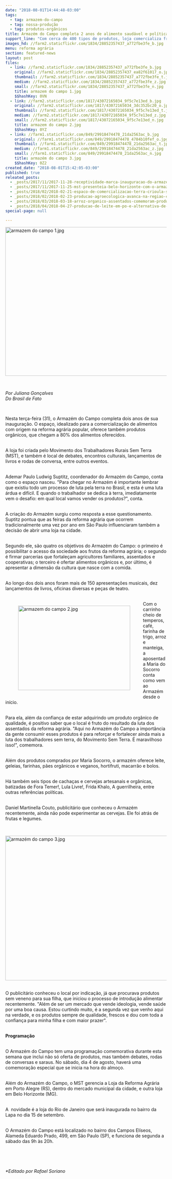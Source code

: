 ```yaml
---
date: "2018-08-01T14:44:48-03:00"
tags:
  - tag: armazem-do-campo
  - tag: nossa-produção
  - tag: produtos-orgânicos
title: Armazém do Campo completa 2 anos de alimento saudável e política em SP
support_line: "Com cerca de 400 tipos de produtos, loja comercializa frutos da Reforma Agrária"
images_hd: //farm2.staticflickr.com/1834/28852357437_a772fbe3fe_b.jpg
menu: reforma agrária
section: featured-news
layout: post
files:
  - link: //farm2.staticflickr.com/1834/28852357437_a772fbe3fe_b.jpg
    original: //farm2.staticflickr.com/1834/28852357437_ea82f61017_o.jpg
    thumbnail: //farm2.staticflickr.com/1834/28852357437_a772fbe3fe_t.jpg
    medium: //farm2.staticflickr.com/1834/28852357437_a772fbe3fe_z.jpg
    small: //farm2.staticflickr.com/1834/28852357437_a772fbe3fe_n.jpg
    title: armazem do campo 1.jpg
    $$hashKey: 0VN
  - link: //farm2.staticflickr.com/1817/43072165034_9f5c7e13ed_b.jpg
    original: //farm2.staticflickr.com/1817/43072165034_3dc352bc20_o.jpg
    thumbnail: //farm2.staticflickr.com/1817/43072165034_9f5c7e13ed_t.jpg
    medium: //farm2.staticflickr.com/1817/43072165034_9f5c7e13ed_z.jpg
    small: //farm2.staticflickr.com/1817/43072165034_9f5c7e13ed_n.jpg
    title: armazem do campo 2.jpg
    $$hashKey: 0YZ
  - link: //farm1.staticflickr.com/849/29918474478_21da2563ac_b.jpg
    original: //farm1.staticflickr.com/849/29918474478_4784b10fef_o.jpg
    thumbnail: //farm1.staticflickr.com/849/29918474478_21da2563ac_t.jpg
    medium: //farm1.staticflickr.com/849/29918474478_21da2563ac_z.jpg
    small: //farm1.staticflickr.com/849/29918474478_21da2563ac_n.jpg
    title: armazém do campo 3.jpg
    $$hashKey: 0Z2
created_date: "2018-08-01T15:42:05-03:00"
published: true
releated_posts:
  - _posts/2017/11/2017-11-28-receptividade-marca-inauguracao-do-armazem-do-campo-em-bh.md
  - _posts/2017/11/2017-11-25-mst-presenteia-belo-horizonte-com-o-armazem-do-campo.md
  - _posts/2018/02/2018-02-21-espaco-de-comercializacao-terra-crioula-se-consolida-na-lapa-centro-do-rio-de-janeiro.md
  - _posts/2018/02/2018-02-23-producao-agroecologica-avanca-na-regiao-centro-do-parana.md
  - _posts/2018/03/2018-03-18-arroz-organico-assentados-comemoram-producao-e-liderancas-defendem-o-direito-de-lula-ser-candidato.md
  - _posts/2018/04/2018-04-27-producao-de-leite-em-po-e-alternativa-de-renda-para-familias-assentadas.md
special-page: null

---
```

<p><img alt="armazem do campo 1.jpg" height="463" src="//farm2.staticflickr.com/1834/28852357437_a772fbe3fe_b.jpg" width="700" /></p>

<p>&nbsp;</p>

<p><em>Por Juliana Gon&ccedil;alves<br />
Do Brasil de Fato</em></p>

<p>&nbsp;</p>

<p>Nesta ter&ccedil;a-feira (31), o Armaz&eacute;m do Campo completa dois anos de sua inaugura&ccedil;&atilde;o. O espa&ccedil;o, idealizado para a comercializa&ccedil;&atilde;o de alimentos com origem na reforma agr&aacute;ria popular, oferece tamb&eacute;m produtos org&acirc;nicos, que chegam a 80% dos alimentos oferecidos.</p>

<p><br />
A loja foi criada pelo Movimento dos Trabalhadores Rurais Sem Terra (MST), e tamb&eacute;m &eacute; local de debates, encontros culturais, lan&ccedil;amentos de livros e rodas de conversa, entre outros eventos.&nbsp;</p>

<p><br />
Ademar Paulo Ludwig Suptitz, coordenador do Armaz&eacute;m do Campo, conta como o espa&ccedil;o nasceu. &quot;Para chegar no Armaz&eacute;m &eacute; importante lembrar que existiu todo um processo de luta pela terra no Brasil, e esta &eacute; uma luta &aacute;rdua e dif&iacute;cil. E quando o trabalhador se dedica &agrave; terra, imediatamente vem o desafio: em qual local vamos vender os produtos?&quot;, conta.</p>

<p><br />
A cria&ccedil;&atilde;o do Armaz&eacute;m surgiu como resposta a esse questionamento. Suptitz pontua que as feiras da reforma agr&aacute;ria que ocorrem tradicionalmente uma vez por ano em S&atilde;o Paulo influenciaram tamb&eacute;m a decis&atilde;o de abrir uma loja na cidade.</p>

<p><br />
Segundo ele, s&atilde;o quatro os objetivos do Armaz&eacute;m do Campo: o primeiro &eacute; possibilitar o acesso da sociedade aos frutos da reforma agr&aacute;ria; o segundo &eacute; firmar parcerias que fortale&ccedil;am agricultores familiares, assentados e cooperativas; o terceiro &eacute; ofertar alimentos org&acirc;nicos e, por &uacute;ltimo, &eacute; apresentar a dimens&atilde;o da cultura que nasce com a comida.</p>

<p><br />
Ao longo dos dois anos foram mais de 150 apresenta&ccedil;&otilde;es musicais, dez lan&ccedil;amentos de livros, oficinas diversas e pe&ccedil;as de teatro.<br />
&nbsp;</p>

<figure class="image" style="float:left"><img alt="armazem do campo 2.jpg" height="263" src="//farm2.staticflickr.com/1817/43072165034_9f5c7e13ed_b.jpg" width="350" />
<figcaption></figcaption>
</figure>

<p>Com o carrinho cheio de temperos, caf&eacute;, farinha de trigo, arroz e manteiga, a aposentada Maria do Socorro conta como vem ao Armaz&eacute;m desde o in&iacute;cio.</p>

<p><br />
Para ela, al&eacute;m da confian&ccedil;a de estar adquirindo um produto org&acirc;nico de qualidade, &eacute; positivo saber que o local &eacute; fruto do resultado da luta dos assentados da reforma agr&aacute;ria. &quot;Aqui no Armaz&eacute;m do Campo a import&acirc;ncia da gente consumir esses produtos &eacute; para refor&ccedil;ar e fortalecer ainda mais a luta dos trabalhadores sem terra, do Movimento Sem Terra. &Eacute; maravilhoso isso!&quot;, comemora.</p>

<p><br />
Al&eacute;m dos produtos comprados por Maria Socorro, o armaz&eacute;m oferece leite, geleias, farinhas, p&atilde;es org&acirc;nicos e veganos, hortifruti, macarr&atilde;o e bolos.</p>

<p><br />
H&aacute; tamb&eacute;m seis tipos de cacha&ccedil;as e cervejas artesanais e org&acirc;nicas, batizadas de Fora Temer!, Lula Livre!, Frida Khalo, A guerrilheira, entre outras refer&ecirc;ncias pol&iacute;ticas.</p>

<p><br />
Daniel Martinella Couto, publicit&aacute;rio que conheceu o Armaz&eacute;m recentemente, ainda n&atilde;o pode experimentar as cervejas. Ele foi atr&aacute;s de frutas e legumes.</p>

<p>&nbsp;</p>

<p><img alt="armazém do campo 3.jpg" height="450" src="//farm1.staticflickr.com/849/29918474478_21da2563ac_b.jpg" width="600" /></p>

<p><br />
O publicit&aacute;rio conheceu o local por indica&ccedil;&atilde;o, j&aacute; que procurava produtos sem veneno para sua filha, que iniciou o processo de introdu&ccedil;&atilde;o alimentar recentemente. &quot;Al&eacute;m de ser um mercado que vende ideologia, vende sa&uacute;de por uma boa causa. Estou curtindo muito, &eacute; a segunda vez que venho aqui na verdade, e os produtos sempre de qualidade, frescos e dou com toda a confian&ccedil;a para minha filha e com maior prazer&quot;.</p>

<p><br />
<strong>Programa&ccedil;&atilde;o</strong></p>

<p><br />
O Armaz&eacute;m do Campo tem uma programa&ccedil;&atilde;o comemorativa durante esta semana que inclui n&atilde;o s&oacute; oferta de produtos, mas tamb&eacute;m debates, rodas de conversas e saraus. No s&aacute;bado, dia 4 de agosto, haver&aacute; uma comemora&ccedil;&atilde;o especial que se inicia na hora do almo&ccedil;o.</p>

<p><br />
Al&eacute;m do Armaz&eacute;m do Campo, o MST gerencia a Loja da Reforma Agr&aacute;ria em Porto Alegre (RS), dentro do mercado municipal da cidade, e outra loja em Belo Horizonte (MG).</p>

<p><br />
A&nbsp; novidade &eacute; a loja do Rio de Janeiro que ser&aacute; inaugurada no bairro da Lapa no dia 15 de setembro.</p>

<p><br />
O Armaz&eacute;m do Campo est&aacute; localizado no bairro dos Campos El&iacute;seos, Alameda Eduardo Prado, 499, em S&atilde;o Paulo (SP), e funciona de segunda a s&aacute;bado das 9h &agrave;s 20h.</p>

<p>&nbsp;</p>

<p>&nbsp;</p>

<p><em>*Editado por Rafael Soriano</em></p>
